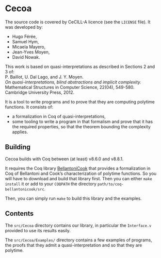 # Cecoa

The source code is covered by CeCILL-A licence (see the `LICENSE` file).
It was developed by:

-   Hugo Férée,
-   Samuel Hym,
-   Micaela Mayero,
-   Jean-Yves Moyen,
-   David Nowak.

This work is based on quasi-interpretations as described in
Sections 2 and 3 of:  
P. Baillot, U. Dal Lago, and J. Y. Moyen.  
_On quasi-interpretations, blind abstractions and implicit complexity._  
Mathematical Structures in Computer Science, 22(04), 549-580.  
Cambridge University Press, 2012.

It is a tool to write programs and to prove that they are computing
polytime functions.
It consists of:

-   a formalization in Coq of quasi-interpretations,
-   some tooling to write a program in that formalism and prove that
    it has the required properties, so that the theorem bounding the
    complexity applies.


##  Building

Cecoa builds with Coq between (at least) v8.6.0 and v8.8.1.

It requires the Coq library
[BellantoniCook](https://github.com/davidnowak/coq-bellantonicook)
that provides a formalization in Coq of Bellantoni and Cook’s
characterization of polytime functions.
So you will have to download and build that library first.
Then you can either `make install` it or add to your `COQPATH` the directory
`path/to/coq-bellantonicook/src`.

Then, you can simply run `make` to build this library and the examples.


##  Contents

The `src/Cecoa` directory contains our library, in particular the
`Interface.v` provided to use its results easily.

The `src/Cecoa/Examples/` directory contains a few examples of
programs, the proofs that they admit a quasi-interpretation and so
that they are polytime.
